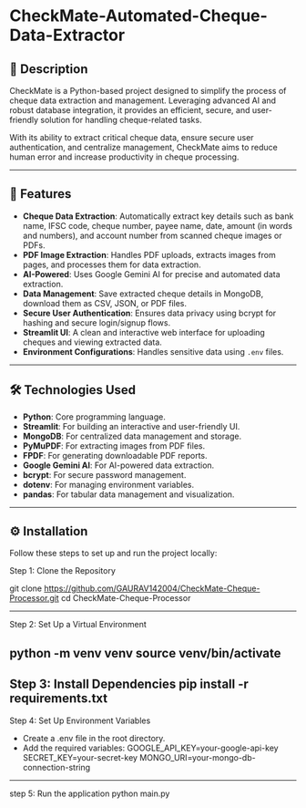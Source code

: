# CheckMate-Automated-Cheque-Data-Extractor

## 📝 Description
CheckMate is a Python-based project designed to simplify the process of cheque data extraction and management. Leveraging advanced AI and robust database integration, it provides an efficient, secure, and user-friendly solution for handling cheque-related tasks.

With its ability to extract critical cheque data, ensure secure user authentication, and centralize management, CheckMate aims to reduce human error and increase productivity in cheque processing.

---

## 🚀 Features
- **Cheque Data Extraction**: Automatically extract key details such as bank name, IFSC code, cheque number, payee name, date, amount (in words and numbers), and account number from scanned cheque images or PDFs.
- **PDF Image Extraction**: Handles PDF uploads, extracts images from pages, and processes them for data extraction.
- **AI-Powered**: Uses Google Gemini AI for precise and automated data extraction.
- **Data Management**: Save extracted cheque details in MongoDB, download them as CSV, JSON, or PDF files.
- **Secure User Authentication**: Ensures data privacy using bcrypt for hashing and secure login/signup flows.
- **Streamlit UI**: A clean and interactive web interface for uploading cheques and viewing extracted data.
- **Environment Configurations**: Handles sensitive data using `.env` files.

---

## 🛠️ Technologies Used
- **Python**: Core programming language.
- **Streamlit**: For building an interactive and user-friendly UI.
- **MongoDB**: For centralized data management and storage.
- **PyMuPDF**: For extracting images from PDF files.
- **FPDF**: For generating downloadable PDF reports.
- **Google Gemini AI**: For AI-powered data extraction.
- **bcrypt**: For secure password management.
- **dotenv**: For managing environment variables.
- **pandas**: For tabular data management and visualization.

---

## ⚙️ Installation
Follow these steps to set up and run the project locally:

Step 1: Clone the Repository

git clone https://github.com/GAURAV142004/CheckMate-Cheque-Processor.git
cd CheckMate-Cheque-Processor

---

Step 2: Set Up a Virtual Environment

python -m venv venv
source venv/bin/activate  
---

Step 3: Install Dependencies
pip install -r requirements.txt
---

 Step 4: Set Up Environment Variables
- Create a .env file in the root directory.
- Add the required variables:
GOOGLE_API_KEY=your-google-api-key
SECRET_KEY=your-secret-key
MONGO_URI=your-mongo-db-connection-string
---

step 5: Run the application
python main.py


